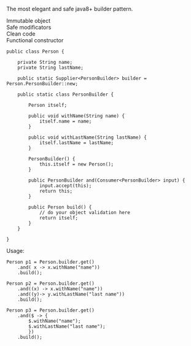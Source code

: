 The most elegant and safe java8+ builder pattern.

Immutable object <br>
Safe modificators <br>
Clean code <br>
Functional constructor <br>

    public class Person {
    
        private String name;
        private String lastName;
    
        public static Supplier<PersonBuilder> builder = Person.PersonBuilder::new;
    
        public static class PersonBuilder {
    
            Person itself;
    
            public void withName(String name) {
                itself.name = name;
            }
    
            public void withLastName(String lastName) {
                itself.lastName = lastName;
            }
    
            PersonBuilder() {
                this.itself = new Person();
            }
    
            public PersonBuilder and(Consumer<PersonBuilder> input) {
                input.accept(this);
                return this;
            }
    
            public Person build() {
                // do your object validation here
                return itself;
            }
        }
    
    }

Usage:

    Person p1 = Person.builder.get()
        .and( x -> x.withName("name"))
        .build();

    Person p2 = Person.builder.get()
        .and((x) -> x.withName("name"))
        .and((y)-> y.withLastName("last name"))
        .build();

    Person p3 = Person.builder.get()
        .and($ -> {
            $.withName("name");
            $.withLastName("last name");
            })
        .build();
